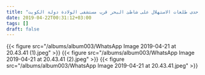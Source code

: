 ```yaml
---
title: "من إحدى طلعات الاستهلال على شاطئ البحر قرب مستشفى الولادة دولة الكويت"
date: 2019-04-22T00:31:12+03:00
tags: []
draft: false
---
```


{{< figure src="/albums/album003/WhatsApp Image 2019-04-21 at 20.43.41 (1).jpeg" >}}
{{< figure src="/albums/album003/WhatsApp Image 2019-04-21 at 20.43.41 (2).jpeg" >}}
{{< figure src="/albums/album003/WhatsApp Image 2019-04-21 at 20.43.41.jpeg" >}}
